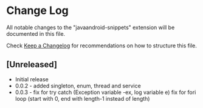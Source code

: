 # Change Log

All notable changes to the "javaandroid-snippets" extension will be documented in this file.

Check [Keep a Changelog](http://keepachangelog.com/) for recommendations on how to structure this file.

## [Unreleased]

- Initial release
- 0.0.2 - added singleton, enum, thread and service
- 0.0.3 - fix for try catch (Exception variable -ex, log variable e)
          fix for fori loop (start with 0, end with length-1 instead of length)